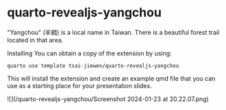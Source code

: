 # quarto-revealjs-yangchou

"Yangchou" (羊稠) is a local name in Taiwan. There is a beautiful forest trail located in that area.

Installing
You can obtain a copy of the extension by using:

```
quarto use template tsai-jiewen/quarto-revealjs-yangchou
```

This will install the extension and create an example qmd file that you can use as a starting place for your presentation slides.


![](/quarto-revealjs-yangchou/Screenshot 2024-01-23 at 20.22.07.png)
